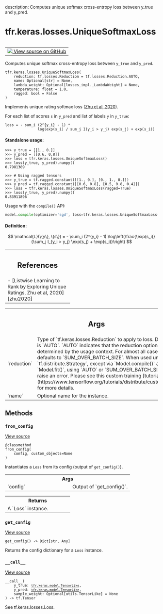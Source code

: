 description: Computes unique softmax cross-entropy loss between y_true and
y_pred.

<div itemscope itemtype="http://developers.google.com/ReferenceObject">
<meta itemprop="name" content="tfr.keras.losses.UniqueSoftmaxLoss" />
<meta itemprop="path" content="Stable" />
<meta itemprop="property" content="__call__"/>
<meta itemprop="property" content="__init__"/>
<meta itemprop="property" content="from_config"/>
<meta itemprop="property" content="get_config"/>
</div>

# tfr.keras.losses.UniqueSoftmaxLoss

<!-- Insert buttons and diff -->

<table class="tfo-notebook-buttons tfo-api nocontent" align="left">
<td>
  <a target="_blank" href="https://github.com/tensorflow/ranking/tree/master/tensorflow_ranking/python/keras/losses.py#L932-L991">
    <img src="https://www.tensorflow.org/images/GitHub-Mark-32px.png" />
    View source on GitHub
  </a>
</td>
</table>

Computes unique softmax cross-entropy loss between `y_true` and `y_pred`.

<pre class="devsite-click-to-copy prettyprint lang-py tfo-signature-link">
<code>tfr.keras.losses.UniqueSoftmaxLoss(
    reduction: tf.losses.Reduction = tf.losses.Reduction.AUTO,
    name: Optional[str] = None,
    lambda_weight: Optional[losses_impl._LambdaWeight] = None,
    temperature: float = 1.0,
    ragged: bool = False
)
</code></pre>

<!-- Placeholder for "Used in" -->

Implements unique rating softmax loss ([Zhu et al, 2020][zhu2020]).

For each list of scores `s` in `y_pred` and list of labels `y` in `y_true`:

```
loss = - sum_i (2^{y_i} - 1) *
               log(exp(s_i) / sum_j I(y_i > y_j) exp(s_j) + exp(s_i))
```

#### Standalone usage:

```
>>> y_true = [[1., 0.]]
>>> y_pred = [[0.6, 0.8]]
>>> loss = tfr.keras.losses.UniqueSoftmaxLoss()
>>> loss(y_true, y_pred).numpy()
0.7981389
```

```
>>> # Using ragged tensors
>>> y_true = tf.ragged.constant([[1., 0.], [0., 1., 0.]])
>>> y_pred = tf.ragged.constant([[0.6, 0.8], [0.5, 0.8, 0.4]])
>>> loss = tfr.keras.losses.UniqueSoftmaxLoss(ragged=True)
>>> loss(y_true, y_pred).numpy()
0.83911896
```

Usage with the `compile()` API:

```python
model.compile(optimizer='sgd', loss=tfr.keras.losses.UniqueSoftmaxLoss())
```

#### Definition:

$$
\mathcal{L}(\{y\}, \{s\}) = - \sum_i (2^{y_i} - 1)
\log\left(\frac{\exp(s_i)}{\sum_j I_{y_i > y_j} \exp(s_j) + \exp(s_i)}\right)
$$

<!-- Tabular view -->

 <table class="responsive fixed orange">
<colgroup><col width="214px"><col></colgroup>
<tr><th colspan="2"><h2 class="add-link">References</h2></th></tr>
<tr class="alt">
<td colspan="2">
- [Listwise Learning to Rank by Exploring Unique Ratings, Zhu et al, 2020][zhu2020]
</td>
</tr>

</table>

[zhu2020]: https://arxiv.org/abs/2001.01828

<!-- Tabular view -->
 <table class="responsive fixed orange">
<colgroup><col width="214px"><col></colgroup>
<tr><th colspan="2"><h2 class="add-link">Args</h2></th></tr>

<tr>
<td>
`reduction`<a id="reduction"></a>
</td>
<td>
Type of `tf.keras.losses.Reduction` to apply to
loss. Default value is `AUTO`. `AUTO` indicates that the
reduction option will be determined by the usage context. For
almost all cases this defaults to `SUM_OVER_BATCH_SIZE`. When
used under a `tf.distribute.Strategy`, except via
`Model.compile()` and `Model.fit()`, using `AUTO` or
`SUM_OVER_BATCH_SIZE` will raise an error. Please see this
custom training [tutorial](https://www.tensorflow.org/tutorials/distribute/custom_training)
for more details.
</td>
</tr><tr>
<td>
`name`<a id="name"></a>
</td>
<td>
Optional name for the instance.
</td>
</tr>
</table>

## Methods

<h3 id="from_config"><code>from_config</code></h3>

<a target="_blank" class="external" href="https://github.com/tensorflow/ranking/tree/master/tensorflow_ranking/python/keras/losses.py#L731-L741">View
source</a>

<pre class="devsite-click-to-copy prettyprint lang-py tfo-signature-link">
<code>@classmethod</code>
<code>from_config(
    config, custom_objects=None
)
</code></pre>

Instantiates a `Loss` from its config (output of `get_config()`).

<!-- Tabular view -->
 <table class="responsive fixed orange">
<colgroup><col width="214px"><col></colgroup>
<tr><th colspan="2">Args</th></tr>

<tr>
<td>
`config`
</td>
<td>
Output of `get_config()`.
</td>
</tr>
</table>

<!-- Tabular view -->
 <table class="responsive fixed orange">
<colgroup><col width="214px"><col></colgroup>
<tr><th colspan="2">Returns</th></tr>
<tr class="alt">
<td colspan="2">
A `Loss` instance.
</td>
</tr>

</table>

<h3 id="get_config"><code>get_config</code></h3>

<a target="_blank" class="external" href="https://github.com/tensorflow/ranking/tree/master/tensorflow_ranking/python/keras/losses.py#L721-L729">View
source</a>

<pre class="devsite-click-to-copy prettyprint lang-py tfo-signature-link">
<code>get_config() -> Dict[str, Any]
</code></pre>

Returns the config dictionary for a `Loss` instance.

<h3 id="__call__"><code>__call__</code></h3>

<a target="_blank" class="external" href="https://github.com/tensorflow/ranking/tree/master/tensorflow_ranking/python/keras/losses.py#L250-L258">View
source</a>

<pre class="devsite-click-to-copy prettyprint lang-py tfo-signature-link">
<code>__call__(
    y_true: <a href="../../../tfr/keras/model/TensorLike.md"><code>tfr.keras.model.TensorLike</code></a>,
    y_pred: <a href="../../../tfr/keras/model/TensorLike.md"><code>tfr.keras.model.TensorLike</code></a>,
    sample_weight: Optional[utils.TensorLike] = None
) -> tf.Tensor
</code></pre>

See tf.keras.losses.Loss.
